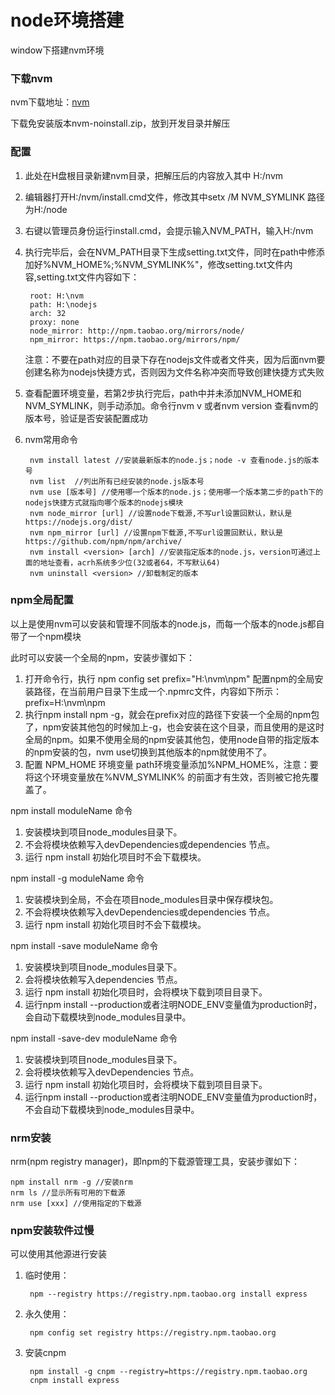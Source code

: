 # node环境搭建

window下搭建nvm环境
### 下载nvm
nvm下载地址：[nvm][nvm]

[nvm]: https://github.com/coreybutler/nvm-windows/releases "nvm下载地址"

下载免安装版本nvm-noinstall.zip，放到开发目录并解压

### 配置
1. 此处在H盘根目录新建nvm目录，把解压后的内容放入其中 H:/nvm
2. 编辑器打开H:/nvm/install.cmd文件，修改其中setx /M NVM_SYMLINK 路径为H:/node
3. 右键以管理员身份运行install.cmd，会提示输入NVM_PATH，输入H:/nvm
4. 执行完毕后，会在NVM_PATH目录下生成setting.txt文件，同时在path中修添加好%NVM_HOME%;%NVM_SYMLINK%"，修改setting.txt文件内容,setting.txt文件内容如下：

        root: H:\nvm 
        path: H:\nodejs 
        arch: 32 
        proxy: none
        node_mirror: http://npm.taobao.org/mirrors/node/
        npm_mirror: https://npm.taobao.org/mirrors/npm/

    注意：不要在path对应的目录下存在nodejs文件或者文件夹，因为后面nvm要创建名称为nodejs快捷方式，否则因为文件名称冲突而导致创建快捷方式失败
5. 查看配置环境变量，若第2步执行完后，path中并未添加NVM_HOME和NVM_SYMLINK，则手动添加。命令行nvm v 或者nvm version 查看nvm的版本号，验证是否安装配置成功
6. nvm常用命令

        nvm install latest //安装最新版本的node.js；node -v 查看node.js的版本号
        nvm list  //列出所有已经安装的node.js版本号
        nvm use [版本号] //使用哪一个版本的node.js；使用哪一个版本第二步的path下的nodejs快捷方式就指向哪个版本的nodejs模块
        nvm node_mirror [url] //设置node下载源,不写url设置回默认，默认是https://nodejs.org/dist/
        nvm npm_mirror [url] //设置npm下载源,不写url设置回默认，默认是https://github.com/npm/npm/archive/
        nvm install <version> [arch] //安装指定版本的node.js，version可通过上面的地址查看，acrh系统多少位(32或者64，不写默认64)
        nvm uninstall <version> //卸载制定的版本

### npm全局配置
以上是使用nvm可以安装和管理不同版本的node.js，而每一个版本的node.js都自带了一个npm模块

此时可以安装一个全局的npm，安装步骤如下：

1. 打开命令行，执行 npm config set prefix="H:\nvm\npm" 配置npm的全局安装路径，在当前用户目录下生成一个.npmrc文件，内容如下所示：prefix=H:\nvm\npm
2. 执行npm install npm -g，就会在prefix对应的路径下安装一个全局的npm包了，npm安装其他包的时候加上-g，也会安装在这个目录，而且使用的是这时全局的npm。如果不使用全局的npm安装其他包，使用node自带的指定版本的npm安装的包，nvm use切换到其他版本的npm就使用不了。 
3. 配置 NPM_HOME 环境变量
path环境变量添加%NPM_HOME%，注意：要将这个环境变量放在%NVM_SYMLINK% 的前面才有生效，否则被它抢先覆盖了。

npm install moduleName 命令
1. 安装模块到项目node_modules目录下。
2. 不会将模块依赖写入devDependencies或dependencies 节点。
3. 运行 npm install 初始化项目时不会下载模块。

npm install -g moduleName 命令
1. 安装模块到全局，不会在项目node_modules目录中保存模块包。
2. 不会将模块依赖写入devDependencies或dependencies 节点。
3. 运行 npm install 初始化项目时不会下载模块。

npm install -save moduleName 命令
1. 安装模块到项目node_modules目录下。
2. 会将模块依赖写入dependencies 节点。
3. 运行 npm install 初始化项目时，会将模块下载到项目目录下。
4. 运行npm install --production或者注明NODE_ENV变量值为production时，会自动下载模块到node_modules目录中。

npm install -save-dev moduleName 命令
1. 安装模块到项目node_modules目录下。
2. 会将模块依赖写入devDependencies 节点。
3. 运行 npm install 初始化项目时，会将模块下载到项目目录下。
4. 运行npm install --production或者注明NODE_ENV变量值为production时，不会自动下载模块到node_modules目录中。

### nrm安装
nrm(npm registry manager)，即npm的下载源管理工具，安装步骤如下：

    npm install nrm -g //安装nrm
    nrm ls //显示所有可用的下载源
    nrm use [xxx] //使用指定的下载源
### npm安装软件过慢
可以使用其他源进行安装

1. 临时使用：

        npm --registry https://registry.npm.taobao.org install express
2. 永久使用：

        npm config set registry https://registry.npm.taobao.org
3. 安装cnpm

        npm install -g cnpm --registry=https://registry.npm.taobao.org
        cnpm install express